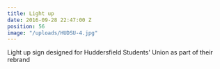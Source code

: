 ```yaml
---
title: Light up
date: 2016-09-28 22:47:00 Z
position: 56
image: "/uploads/HUDSU-4.jpg"
---
```


Light up sign designed for Huddersfield Students' Union as part of their rebrand